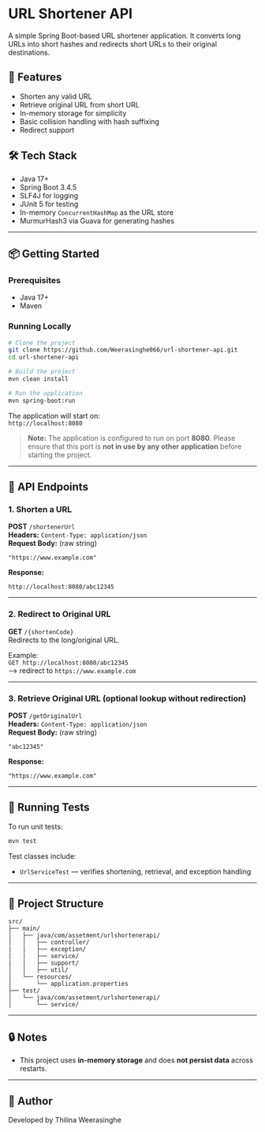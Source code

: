 # URL Shortener API

A simple Spring Boot-based URL shortener application. It converts long URLs into short hashes and redirects short URLs
to their original destinations.

## 🚀 Features

- Shorten any valid URL
- Retrieve original URL from short URL
- In-memory storage for simplicity
- Basic collision handling with hash suffixing
- Redirect support

## 🛠️ Tech Stack

- Java 17+
- Spring Boot 3.4.5
- SLF4J for logging
- JUnit 5 for testing
- In-memory `ConcurrentHashMap` as the URL store
- MurmurHash3 via Guava for generating hashes

---

## 📦 Getting Started

### Prerequisites

- Java 17+
- Maven

### Running Locally

```bash
# Clone the project
git clone https://github.com/Weerasinghe066/url-shortener-api.git
cd url-shortener-api
```

```bash
# Build the project
mvn clean install
```
```bash
# Run the application
mvn spring-boot:run
```


The application will start on:  
`http://localhost:8080`
> **Note:** The application is configured to run on port **8080**. Please ensure that this port is **not in use by any other
> application** before starting the project.
---

## 📮 API Endpoints

### 1. Shorten a URL

**POST** `/shortenerUrl`  
**Headers:** `Content-Type: application/json`  
**Request Body:** (raw string)

```
"https://www.example.com"
```

**Response:**
```
http://localhost:8080/abc12345
```

---

### 2. Redirect to Original URL

**GET** `/{shortenCode}`  
Redirects to the long/original URL.

Example:  
`GET http://localhost:8080/abc12345`  
⟶ redirect to `https://www.example.com`

---

### 3. Retrieve Original URL (optional lookup without redirection)

**POST** `/getOriginalUrl`  
**Headers:** `Content-Type: application/json`  
**Request Body:** (raw string)

```
"abc12345"
```

**Response:**
```
"https://www.example.com"
```

---

## 🧪 Running Tests

To run unit tests:

```bash
mvn test
```

Test classes include:
- `UrlServiceTest` — verifies shortening, retrieval, and exception handling


---

## 📁 Project Structure

```
src/
├── main/
│   ├── java/com/assetment/urlshortenerapi/
│   │   ├── controller/
|   |   ├── exception/
│   │   ├── service/
|   |   ├── support/
│   │   ├── util/
│   └── resources/
│       └── application.properties
├── test/
│   └── java/com/assetment/urlshortenerapi/
│       └── service/
```

---

## 🔒 Notes

- This project uses **in-memory storage** and does **not persist data** across restarts.


---

## 📧 Author

Developed by Thilina Weerasinghe  

